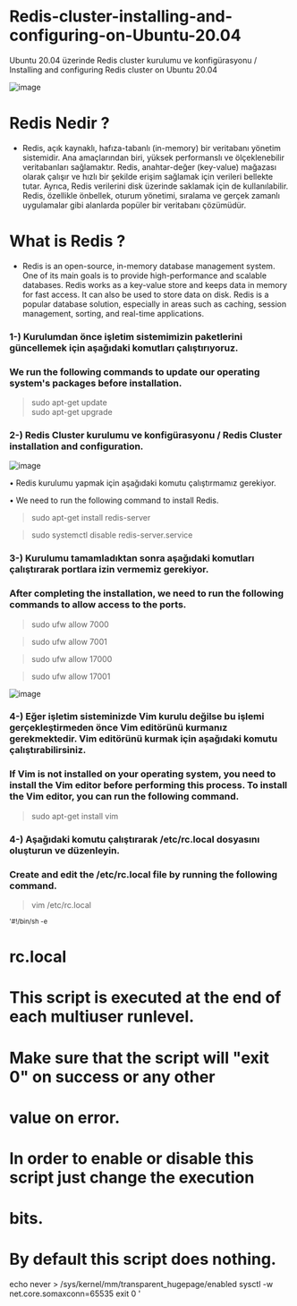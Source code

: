 # Redis-cluster-installing-and-configuring-on-Ubuntu-20.04
Ubuntu 20.04 üzerinde Redis cluster kurulumu ve konfigürasyonu / Installing and configuring Redis cluster on Ubuntu 20.04

![image](https://user-images.githubusercontent.com/93924485/225926085-9bdce1db-27c4-43e6-919c-8292a70f4f88.png)

# Redis Nedir ? 

* Redis, açık kaynaklı, hafıza-tabanlı (in-memory) bir veritabanı yönetim sistemidir. Ana amaçlarından biri, yüksek performanslı ve ölçeklenebilir veritabanları sağlamaktır. Redis, anahtar-değer (key-value) mağazası olarak çalışır ve hızlı bir şekilde erişim sağlamak için verileri bellekte tutar. Ayrıca, Redis verilerini disk üzerinde saklamak için de kullanılabilir. Redis, özellikle önbellek, oturum yönetimi, sıralama ve gerçek zamanlı uygulamalar gibi alanlarda popüler bir veritabanı çözümüdür.

# What is Redis ?

* Redis is an open-source, in-memory database management system. One of its main goals is to provide high-performance and scalable databases. Redis works as a key-value store and keeps data in memory for fast access. It can also be used to store data on disk. Redis is a popular database solution, especially in areas such as caching, session management, sorting, and real-time applications.

### 1-) Kurulumdan önce işletim sistemimizin paketlerini güncellemek için aşağıdaki komutları çalıştırıyoruz.
###     We run the following commands to update our operating system's packages before installation.

> sudo apt-get update  
> sudo apt-get upgrade

### 2-) Redis Cluster kurulumu ve konfigürasyonu / Redis Cluster installation and configuration. 

![image](https://user-images.githubusercontent.com/93924485/225933102-eb5f2f6a-e3db-4f4a-b180-87c10fcf8081.png)

• Redis kurulumu yapmak için aşağıdaki komutu çalıştırmamız gerekiyor. 

• We need to run the following command to install Redis.

> sudo apt-get install redis-server

> sudo systemctl disable redis-server.service

### 3-)  Kurulumu tamamladıktan sonra aşağıdaki komutları çalıştırarak portlara izin vermemiz gerekiyor.  
###      After completing the installation, we need to run the following commands to allow access to the ports.

> sudo ufw allow 7000 
   
> sudo ufw allow 7001
  
> sudo ufw allow 17000
  
> sudo ufw allow 17001
        
![image](https://user-images.githubusercontent.com/93924485/225950468-b8c31ff3-d03f-4355-a106-5f38d201d06c.png)


### 4-) Eğer işletim sisteminizde Vim kurulu değilse bu işlemi gerçekleştirmeden önce Vim editörünü kurmanız gerekmektedir. Vim editörünü kurmak için aşağıdaki komutu çalıştırabilirsiniz.

### If Vim is not installed on your operating system, you need to install the Vim editor before performing this process. To install the Vim editor, you can run the following command.


> sudo apt-get install vim


### 4-) Aşağıdaki komutu çalıştırarak /etc/rc.local dosyasını oluşturun ve düzenleyin.
###     Create and edit the /etc/rc.local file by running the following command.

> vim /etc/rc.local 

<sub> '#!/bin/sh -e
 #
# rc.local
#
# This script is executed at the end of each multiuser runlevel.
# Make sure that the script will "exit 0" on success or any other
# value on error.
#
# In order to enable or disable this script just change the execution
# bits.
#
# By default this script does nothing.
echo never > /sys/kernel/mm/transparent_hugepage/enabled
sysctl -w net.core.somaxconn=65535
exit 0 '</sub> 
